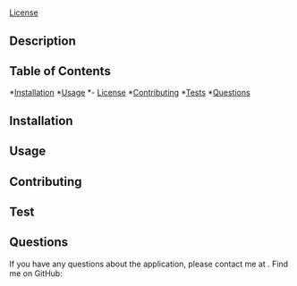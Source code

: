 # 
  [License]()

  ## Description
  

  ## Table of Contents

  *[Installation](#installation)
  *[Usage](#usage)
  *- [License](#license)
  *[Contributing](#contributing)
  *[Tests](#tests)
  *[Questions](#questions)

  ## Installation
  

  ## Usage
  

  ## Contributing
  

  ## Test 
  

  ## Questions
  If you have any questions about the application, please contact me at .
  Find me on GitHub: [](https://github.com/)
